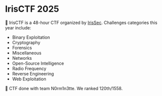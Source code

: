 # IrisCTF 2025

🚩 IrisCTF is a 48-hour CTF organized by [IrisSec](https://ctftime.org/team/127034). Challenges categories this year include:
- Binary Exploitation
- Cryptography
- Forensics
- Miscellaneous
- Networks
- Open-Source Intelligence
- Radio Frequency
- Reverse Engineering
- Web Exploitation

🏅 CTF done with team N0rm1n3tte. We ranked 120th/1558.
